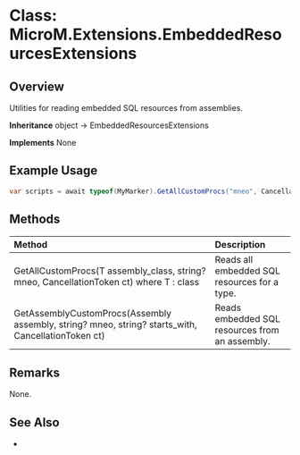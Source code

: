 # Class: MicroM.Extensions.EmbeddedResourcesExtensions
## Overview
Utilities for reading embedded SQL resources from assemblies.

**Inheritance**
object -> EmbeddedResourcesExtensions

**Implements**
None

## Example Usage
```csharp
var scripts = await typeof(MyMarker).GetAllCustomProcs("mneo", CancellationToken.None);
```
## Methods
| Method | Description |
|:------------|:-------------|
| GetAllCustomProcs<T>(T assembly_class, string? mneo, CancellationToken ct) where T : class | Reads all embedded SQL resources for a type. |
| GetAssemblyCustomProcs(Assembly assembly, string? mneo, string? starts_with, CancellationToken ct) | Reads embedded SQL resources from an assembly. |

## Remarks
None.

## See Also
-
